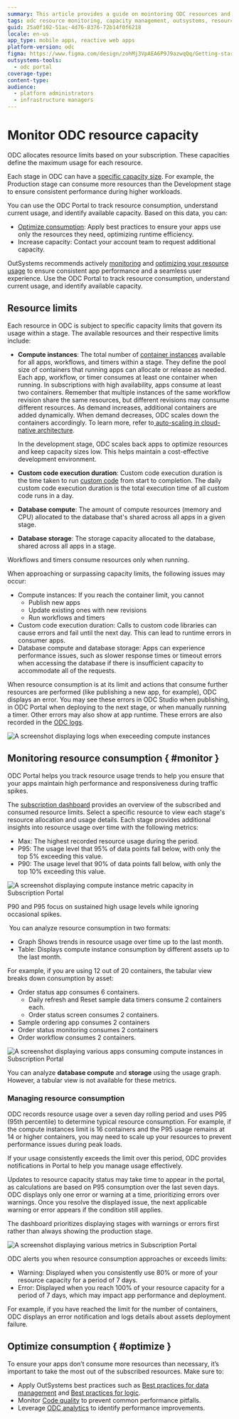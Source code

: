 ```yaml
---
summary: This article provides a guide on mointoring ODC resources and capacity for OutSystems Developer Cloud (ODC).
tags: odc resource monitoring, capacity management, outsystems, resource optimization, cloud resource allocation
guid: 25a0f102-51ac-4d76-8376-72b14f0f6218
locale: en-us
app_type: mobile apps, reactive web apps
platform-version: odc
figma: https://www.figma.com/design/zohMj3VpAEA6P9J9azwqQq/Getting-started-with-ODC?node-id=3518-60&t=TBoOpDVweGRN6kRD-1
outsystems-tools:
  - odc portal
coverage-type:
content-type:
audience:
  - platform administrators
  - infrastructure managers
---
```

# Monitor ODC resource capacity

ODC allocates resource limits based on your subscription. These capacities define the maximum usage for each resource. 

Each stage in ODC can have a [specific capacity size](https://www.outsystems.com/evaluation-guide/scalability/architecture/#capacity-fair-use-limits). For example, the Production stage can consume more resources than the Development stage to ensure consistent performance during higher workloads.

You can use the ODC Portal to track resource consumption, understand current usage, and identify available capacity. Based on this data, you can:
* [Optimize consumption](#optimize): Apply best practices to ensure your apps use only the resources they need, optimizing runtime efficiency.
* Increase capacity: Contact your account team to request additional capacity.

OutSystems recommends actively [monitoring](#monitor) and [optimizing your resource usage](#optimize) to ensure consistent app performance and a seamless user experience. Use the ODC Portal to track resource consumption, understand current usage, and identify available capacity.

## Resource limits

Each resource in ODC is subject to specific capacity limits that govern its usage within a stage. The available resources and their respective limits include:

* **Compute instances**: The total number of [container instances](../app-architecture/intro.md#containers) available for all apps, workflows, and timers within a stage. They define the pool size of containers that running apps can allocate or release as needed. Each app, workflow, or timer consumes at least one container when running. In subscriptions with high availability, apps consume at least two containers. Remember that multiple instances of the same workflow revision share the same resources, but different revisions may consume different resources. As demand increases, additional containers are added dynamically. When demand decreases, ODC scales down the containers accordingly. To learn more, refer to[ auto-scaling in cloud-native architecture](../manage-platform-app-lifecycle/platform-architecture/intro.md#runtime-cluster).

    <div class="info" markdown="1">
    
    In the development stage, ODC scales back apps to optimize resources and keep capacity sizes low. This helps maintain a cost-effective development environment.
    
    </div>

* **Custom code execution duration**: Custom code execution duration is the time taken to run [custom code](../building-apps/external-logic/intro.md) from start to completion. The daily custom code execution duration is the total execution time of all custom code runs in a day. 
* **Database compute**: The amount of compute resources (memory and CPU) allocated to the database that's shared across all apps in a given stage.
* **Database storage**: The storage capacity allocated to the database, shared across all apps in a stage.

<div class="info" markdown="1">

Workflows and timers consume resources only when running. 

</div>

When approaching or surpassing capacity limits, the following issues may occur:

* Compute instances: If you reach the container limit, you cannot 
  * Publish new apps
  * Update existing ones with new revisions
  * Run workflows and timers
* Custom code execution duration: Calls to custom code libraries can cause errors and fail until the next day. This can lead to runtime errors in consumer apps.
* Database compute and database storage: Apps can experience performance issues, such as slower response times or timeout errors when accessing the database if there is insufficient capacity to accommodate all of the requests.

When resource consumption is at its limit and actions that consume further resources are performed (like publishing a new app, for example), ODC displays an error. You may see these errors in ODC Studio when publishing, in ODC Portal when deploying to the next stage, or when manually running a timer. Other errors may also show at app runtime. These errors are also recorded in the [ODC logs](../monitor-and-troubleshoot/monitor-apps.md#logs).

![A screenshot displaying logs when execeeding compute instances](images/logs-exceeding-compute-pl.png "Compute Instance Metric Log")

## Monitoring resource consumption { #monitor }

ODC Portal helps you track resource usage trends to help you ensure that your apps maintain high performance and responsiveness during traffic spikes. 

The [subscription dashboard](../manage-platform-app-lifecycle/subscription-console.md) provides an overview of the subscribed and consumed resource limits. Select a specific resource to view each stage's resource allocation and usage details. Each stage provides additional insights into resource usage over time with the following metrics:

* Max: The highest recorded resource usage during the period.
* P95: The usage level that 95% of data points fall below, with only the top 5% exceeding this value.
* P90: The usage level that 90% of data points fall below, with only the top 10% exceeding this value.

![A screenshot displaying compute instance metric capacity in Subscription Portal](images/detail-compute-instance-pl.png "Compute Instance Metric Capacity")

<div class="info" markdown="1">

P90 and P95 focus on sustained high usage levels while ignoring occasional spikes.

</div>

 You can analyze resource consumption in two formats:

* Graph Shows trends in resource usage over time up to the last month.
* Table: Displays compute instance consumption by different assets up to the last month.

For example, if you are using 12 out of 20 containers, the tabular view breaks down consumption by asset:

* Order status app consumes 6 containers. 
  * Daily refresh and Reset sample data timers consume 2 containers each.
  * Order status screen consumes 2 containers.
* Sample ordering app consumes 2 containers
* Order status monitoring consumes 2 containers
* Order workflow consumes 2 containers.

![A screenshot displaying various apps consuming compute instances in Subscription Portal](images/detail-compute-instance-table-pl.png "Compute Instances Consumption by Apps")

<div class="info" markdown="1">

You can analyze **database compute** and **storage** using the usage graph. However, a tabular view is not available for these metrics.

</div>

### Managing resource consumption

ODC records resource usage over a seven day rolling period and uses P95 (95th percentile) to determine typical resource consumption. For example, if the compute instances limit is 16 containers and the P95 usage remains at 14 or higher containers, you may need to scale up your resources to prevent performance issues during peak loads. 

If your usage consistently exceeds the limit over this period, ODC provides notifications in Portal to help you manage usage effectively.

Updates to resource capacity status may take time to appear in the portal, as calculations are based on P95 consumption over the last seven days. ODC displays only one error or warning at a time, prioritizing errors over warnings. Once you resolve the displayed issue, the next applicable warning or error appears if the condition still applies.

<div class="info" markdown="1">

The dashboard prioritizes displaying stages with warnings or errors first rather than always showing the production stage. 

</div>

![A screenshot displaying various metrics in Subscription Portal](images/db-compute-exceed-capaciy-pl.png "Subscription Portal Metrics Overview")

ODC alerts you when resource consumption approaches or exceeds limits:

* Warning: Displayed when you consistently use 80% or more of your resource capacity for a period of 7 days.
* Error: Displayed when you reach 100% of your resource capacity for a period of 7 days, which may impact app performance and deployment.

For example, if you have reached the limit for the number of containers, ODC displays an error notification and logs details about assets deployment failure.

## Optimize consumption { #optimize }

To ensure your apps don’t consume more resources than necessary, it’s important to take the most out of the subscribed resources. Make sure to:

* Apply OutSystems best practices such as [Best practices for data management](../building-apps/data/data-best-practices/intro.md) and [Best practices for logic](../building-apps/logic/best-practices-logic.md).
* Monitor [Code quality](../monitor-and-troubleshoot/manage-technical-debt/managing-tech-debt.md) to prevent common performance pitfalls.
* Leverage [ODC analytics](../monitor-and-troubleshoot/app-health.md) to identify performance improvements.
